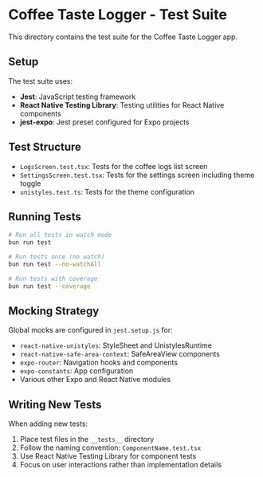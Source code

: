 # Coffee Taste Logger - Test Suite

This directory contains the test suite for the Coffee Taste Logger app.

## Setup

The test suite uses:
- **Jest**: JavaScript testing framework
- **React Native Testing Library**: Testing utilities for React Native components
- **jest-expo**: Jest preset configured for Expo projects

## Test Structure

- `LogsScreen.test.tsx`: Tests for the coffee logs list screen
- `SettingsScreen.test.tsx`: Tests for the settings screen including theme toggle
- `unistyles.test.ts`: Tests for the theme configuration

## Running Tests

```bash
# Run all tests in watch mode
bun run test

# Run tests once (no watch)
bun run test --no-watchAll

# Run tests with coverage
bun run test --coverage
```

## Mocking Strategy

Global mocks are configured in `jest.setup.js` for:
- `react-native-unistyles`: StyleSheet and UnistylesRuntime
- `react-native-safe-area-context`: SafeAreaView components
- `expo-router`: Navigation hooks and components
- `expo-constants`: App configuration
- Various other Expo and React Native modules

## Writing New Tests

When adding new tests:
1. Place test files in the `__tests__` directory
2. Follow the naming convention: `ComponentName.test.tsx`
3. Use React Native Testing Library for component tests
4. Focus on user interactions rather than implementation details